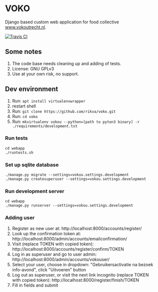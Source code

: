 # VOKO
Django based custom web application for food collective www.vokoutrecht.nl.

[![Travis CI](https://api.travis-ci.org/rikva/voko.svg)](https://travis-ci.org/rikva/voko)
## Some notes
1. The code base needs cleaning up and adding of tests.
1. License: GNU GPLv3
1. Use at your own risk, no support.

## Dev environment

1. Run: `apt install virtualenvwrapper`
2. restart shell
3. Run: `git clone https://github.com/rikva/voko.git`
4. Run: `cd voko`
5. Run: `mkvirtualenv vokou --python=[path to pyton3 binary] -r ./requirements/development.txt`

### Run tests
    cd webapp
    ./runtests.sh

### Set up sqlite database
    ./manage.py migrate --settings=vokou.settings.development
    ./manage.py createsuperuser --settings=vokou.settings.development

### Run development server
    cd webapp
    ./manage.py runserver --settings=vokou.settings.development

### Adding user
1. Register as new user at: http://localhost:8000/accounts/register/
2. Look up the confirmation token at: http://localhost:8000/admin/accounts/emailconfirmation/
3. Visit (replace TOKEN with copied token): http://localhost:8000/accounts/register/confirm/TOKEN
4. Log in as superuser and go to user admin: http://localhost:8000/admin/accounts/vokouser/
5. Select your user, choose in dropdown: "Gebruikersactivatie na bezoek info-avond", click "Uitvoeren" button
6. Log out as superuser, or visit the next link incognito (replace TOKEN with copied token): http://localhost:8000/register/finish/TOKEN
7. Fill in fields and submit
